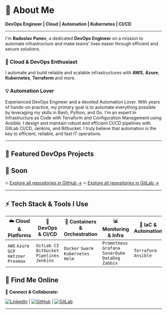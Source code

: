 <!-- Banner or profile image -->
<!-- ![Header](./header.png) -->

# 🚀 About Me

**DevOps Engineer | Cloud | Automation | Kubernetes | CI/CD**

---

I'm **Radoslav Panev**, a dedicated **DevOps Engineer** on a mission to automate infrastructure and make teams' lives easier through efficient and secure solutions.

### 🔧 Cloud & DevOps Enthusiast  
I automate and build reliable and scalable infrastructures with **AWS**, **Azure**, **Kubernetes**, **Terraform** and more.

### 💡 Automation Lover  
Experienced DevOps Engineer and a devoted Automation Lover. With years of hands-on practice, my primary goal is to automate everything possible by leveraging my skills in Bash, Python, and Go. I'm an expert in Infrastructure as Code with Terraform and Configuration Management using Ansible. I design and maintain robust and efficient CI/CD pipelines with GitLab CI/CD, Jenkins, and Bitbucket. I truly believe that automation is the key to efficient, reliable, and fast IT operations.

---

## 📂 Featured DevOps Projects

🔹 Soon
---

🔥 [Explore all repositories in GitHub →](https://github.com/rpanev?tab=repositories)
🔥 [Explore all repositories in GitLab →](https://gitlab.com/users/panev/projects)

---

## ⚡ Tech Stack & Tools I Use

| ☁️ Cloud & Platforms | 🔧 DevOps & CI/CD | 🐳 Containers & Orchestration | 📊 Monitoring & Infra | 🚀 IaC & Automation | 📜 Scripting & Languages |
|----------------------|------------------|-------------------------------|------------------------|---------------------|--------------------------|
| `AWS` `Azure` `GCP` `Hetzner` `Proxmox` | `GitLab CI` `Bitbucket Pipelines` `Jenkins` | `Docker` `Swarm` `Kubernetes` `Helm` | `Prometheus` `Grafana` `SonarQube` `DataDog` `Zabbix` | `Terraform` `Ansible` | `Bash` `Python` `Go` |


## 🌟 Find Me Online

📌 **Connect & Collaborate:**

[![LinkedIn](https://img.shields.io/badge/LinkedIn-Connect-blue?logo=linkedin)](https://www.linkedin.com/in/rpanev/)  | [![GitHub](https://img.shields.io/badge/GitHub-Follow-informational?logo=github)](https://github.com/rpanev)  | [![GitLab](https://img.shields.io/badge/GitLab-Follow-informational?logo=gitlab)](https://gitlab.com/users/panev/projects)


---
